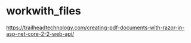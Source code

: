 # workwith_files
https://trailheadtechnology.com/creating-pdf-documents-with-razor-in-asp-net-core-2-2-web-api/
